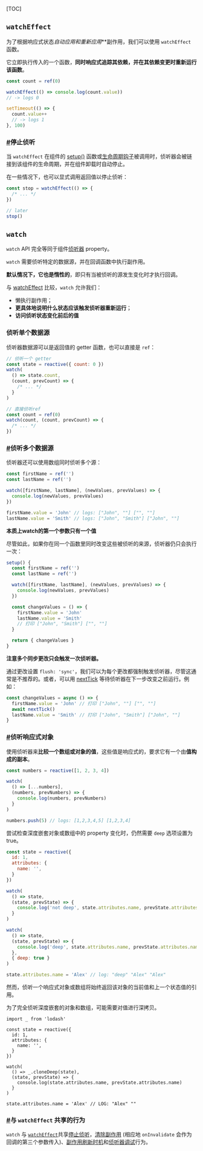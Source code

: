 [TOC]

## `watchEffect`

为了根据响应式状态***自动应用*和*重新应用***副作用，我们可以使用 `watchEffect` 函数。

它立即执行传入的一个函数，**同时响应式追踪其依赖，并在其依赖变更时重新运行该函数**。

```js
const count = ref(0)

watchEffect(() => console.log(count.value))
// -> logs 0

setTimeout(() => {
  count.value++
  // -> logs 1
}, 100)
```

### [#](https://v3.cn.vuejs.org/guide/reactivity-computed-watchers.html#停止侦听)停止侦听

当 `watchEffect` 在组件的 [setup()](https://v3.cn.vuejs.org/guide/composition-api-setup.html) 函数或[生命周期钩子](https://v3.cn.vuejs.org/guide/composition-api-lifecycle-hooks.html)被调用时，侦听器会被链接到该组件的生命周期，并在组件卸载时自动停止。

在一些情况下，也可以显式调用返回值以停止侦听：

```js
const stop = watchEffect(() => {
  /* ... */
})

// later
stop()
```



## `watch`

`watch` API 完全等同于组件[侦听器](https://v3.cn.vuejs.org/guide/computed.html#侦听器) property。

`watch` 需要侦听特定的数据源，并在回调函数中执行副作用。

**默认情况下，它也是惰性的**，即只有当被侦听的源发生变化时才执行回调。

与 [watchEffect](https://v3.cn.vuejs.org/guide/reactivity-computed-watchers.html#watcheffect) 比较，`watch` 允许我们：

- 懒执行副作用；
- **更具体地说明什么状态应该触发侦听器重新运行**；
- **访问侦听状态变化前后的值**



### 侦听单个数据源

侦听器数据源可以是返回值的 getter 函数，也可以直接是 `ref`：

```js
// 侦听一个 getter
const state = reactive({ count: 0 })
watch(
  () => state.count,
  (count, prevCount) => {
    /* ... */
  }
)

// 直接侦听ref
const count = ref(0)
watch(count, (count, prevCount) => {
  /* ... */
})
```

### [#](https://v3.cn.vuejs.org/guide/reactivity-computed-watchers.html#侦听多个数据源)侦听多个数据源

侦听器还可以使用数组同时侦听多个源：

```js
const firstName = ref('')
const lastName = ref('')

watch([firstName, lastName], (newValues, prevValues) => {
  console.log(newValues, prevValues)
})

firstName.value = 'John' // logs: ["John", ""] ["", ""]
lastName.value = 'Smith' // logs: ["John", "Smith"] ["John", ""]
```

**本质上watch的第一个参数只有一个值**



尽管如此，如果你在同一个函数里同时改变这些被侦听的来源，侦听器仍只会执行一次：

```js
setup() {
  const firstName = ref('')
  const lastName = ref('')

  watch([firstName, lastName], (newValues, prevValues) => {
    console.log(newValues, prevValues)
  })

  const changeValues = () => {
    firstName.value = 'John'
    lastName.value = 'Smith'
    // 打印 ["John", "Smith"] ["", ""]
  }

  return { changeValues }
}
```

**注意多个同步更改只会触发一次侦听器。**



通过更改设置 `flush: 'sync'`，我们可以为每个更改都强制触发侦听器，尽管这通常是不推荐的。或者，可以用 [nextTick](https://v3.cn.vuejs.org/api/global-api.html#nexttick) 等待侦听器在下一步改变之前运行。例如：

```js
const changeValues = async () => {
  firstName.value = 'John' // 打印 ["John", ""] ["", ""]
  await nextTick()
  lastName.value = 'Smith' // 打印 ["John", "Smith"] ["John", ""]
}
```

### [#](https://v3.cn.vuejs.org/guide/reactivity-computed-watchers.html#侦听响应式对象)侦听响应式对象

使用侦听器来**比较一个数组或对象的值**，这些值是响应式的，要求它有一个由**值构成的副本**。

```js
const numbers = reactive([1, 2, 3, 4])

watch(
  () => [...numbers],
  (numbers, prevNumbers) => {
    console.log(numbers, prevNumbers)
  }
)

numbers.push(5) // logs: [1,2,3,4,5] [1,2,3,4]
```

尝试检查深度嵌套对象或数组中的 property 变化时，仍然需要 `deep` 选项设置为 true。

```js
const state = reactive({ 
  id: 1,
  attributes: { 
    name: '',
  }
})

watch(
  () => state,
  (state, prevState) => {
    console.log('not deep', state.attributes.name, prevState.attributes.name)
  }
)

watch(
  () => state,
  (state, prevState) => {
    console.log('deep', state.attributes.name, prevState.attributes.name)
  },
  { deep: true }
)

state.attributes.name = 'Alex' // log: "deep" "Alex" "Alex"
```

然而，侦听一个响应式对象或数组将始终返回该对象的当前值和上一个状态值的引用。

为了完全侦听深度嵌套的对象和数组，可能需要对值进行深拷贝。

```JS
import _ from 'lodash'

const state = reactive({
  id: 1,
  attributes: {
    name: '',
  }
})

watch(
  () => _.cloneDeep(state),
  (state, prevState) => {
    console.log(state.attributes.name, prevState.attributes.name)
  }
)

state.attributes.name = 'Alex' // LOG: "Alex" ""
```

### [#](https://v3.cn.vuejs.org/guide/reactivity-computed-watchers.html#与-watcheffect-共享的行为)与 `watchEffect` 共享的行为

`watch` 与 [`watchEffect`](https://v3.cn.vuejs.org/guide/reactivity-computed-watchers.html#watcheffect)共享[停止侦听](https://v3.cn.vuejs.org/guide/reactivity-computed-watchers.html#停止侦听)，[清除副作用](https://v3.cn.vuejs.org/guide/reactivity-computed-watchers.html#清除副作用) (相应地 `onInvalidate` 会作为回调的第三个参数传入)、[副作用刷新时机](https://v3.cn.vuejs.org/guide/reactivity-computed-watchers.html#副作用刷新时机)和[侦听器调试](https://v3.cn.vuejs.org/guide/reactivity-computed-watchers.html#侦听器调试)行为。